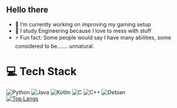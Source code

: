 ## Hello there 

- 🔭 I’m currently working on improving my gaming setup
- 🌱 I study Engineering because I love to mess with stuff
- ⚡ Fun fact: Some people would say I have many abilities, some considered to be....... unnatural.
# 💻 Tech Stack
<!-- Badges from https://github.com/Ileriayo/markdown-badges -->

![Python](https://img.shields.io/badge/python-3670A0?style=for-the-badge&logo=python&logoColor=ffdd54)
![Java](https://img.shields.io/badge/java-%23ED8B00.svg?style=for-the-badge&logo=openjdk&logoColor=white)
![Kotlin](https://img.shields.io/badge/kotlin-%237F52FF.svg?style=for-the-badge&logo=kotlin&logoColor=white)
![C](https://img.shields.io/badge/c-%2300599C.svg?style=for-the-badge&logo=c&logoColor=white)
![C++](https://img.shields.io/badge/c++-%2300599C.svg?style=for-the-badge&logo=c%2B%2B&logoColor=white)
![Debian](https://img.shields.io/badge/Debian-D70A53?style=for-the-badge&logo=debian&logoColor=white)
<br/>
[![Top Langs](https://github-readme-stats.vercel.app/api/top-langs/?username=rodrigorotondo&layout=donut&theme=radical)](https://github.com/anuraghazra/github-readme-stats)
